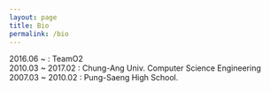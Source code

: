 ```yaml
---
layout: page
title: Bio
permalink: /bio
---
```

2016.06 ~ : TeamO2  
2010.03 ~ 2017.02 : Chung-Ang Univ. Computer Science Engineering  
2007.03 ~ 2010.02 : Pung-Saeng High School.
